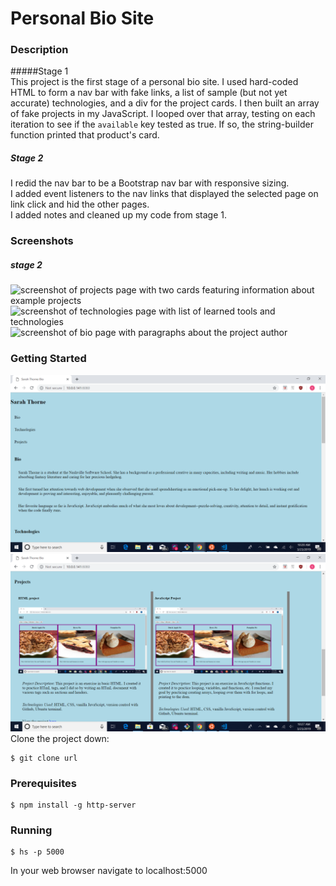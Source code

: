 # Personal Bio Site  
### Description  
#####Stage 1  
This project is the first stage of a personal bio site. I used hard-coded HTML to form a nav bar with fake links, a list of sample (but not yet accurate) technologies, and a div for the project cards. I then built an array of fake projects in my JavaScript. I looped over that array, testing on each iteration to see if the `available` key tested as true. If so, the string-builder function printed that product's card.  
##### Stage 2  
I redid the nav bar to be a Bootstrap nav bar with responsive sizing.  
I added event listeners to the nav links that displayed the selected page on link click and hid the other pages.  
I added notes and cleaned up my code from stage 1.  
### Screenshots  
##### stage 2  
![screenshot of projects page with two cards featuring information about example projects]()  
![screenshot of technologies page with list of learned tools and technologies]()  
![screenshot of bio page with paragraphs about the project author]()  
### Getting Started  
![Screenshot of the top half of my personal bio site. Displays page title, paragraphs of bio text, and list of technologies learned.](https://raw.githubusercontent.com/sarahjulesthorne/personal-bio-site/master/images/2019-03-23%20(1).png "Screenshot of top half of page on pageload in browser")  
![Screenshot of project cards. Display project title, image of example project, and information about the project.](https://raw.githubusercontent.com/sarahjulesthorne/personal-bio-site/master/images/2019-03-23%20(2).png "Screenshot of project cards")  
Clone the project down:  
```  
$ git clone url  
```  
### Prerequisites  
```  
$ npm install -g http-server  
```  
### Running  
```  
$ hs -p 5000  
```  
In your web browser navigate to localhost:5000
